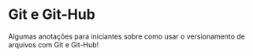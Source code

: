 **Git e Git-Hub**
=================

  Algumas anotações para iniciantes sobre como usar o versionamento de arquivos com Git e Git-Hub!
